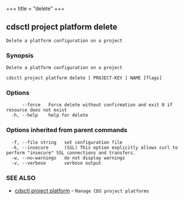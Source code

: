+++
title = "delete"
+++
## cdsctl project platform delete

`Delete a platform configuration on a project`

### Synopsis

`Delete a platform configuration on a project`

```
cdsctl project platform delete [ PROJECT-KEY ] NAME [flags]
```

### Options

```
      --force   Force delete without confirmation and exit 0 if resource does not exist
  -h, --help    help for delete
```

### Options inherited from parent commands

```
  -f, --file string   set configuration file
  -k, --insecure      (SSL) This option explicitly allows curl to perform "insecure" SSL connections and transfers.
  -w, --no-warnings   do not display warnings
  -v, --verbose       verbose output
```

### SEE ALSO

* [cdsctl project platform](/cli/cdsctl/project/platform/)	 - `Manage CDS project platforms`

